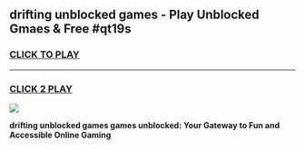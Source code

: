 
## drifting unblocked games - Play Unblocked Gmaes & Free #qt19s
<h3>
<a href="https://premium.freeplayer.one?title=drifting_unblocked_games&ref=03M">CLICK TO PLAY</a></h3>
<hr>

<h3>
<a href="https://premium.freeplayer.one?title=drifting_unblocked_games&ref=03M">CLICK 2 PLAY</a>
  
</h3>

<a href="https://premium.freeplayer.one?title=drifting_unblocked_games&ref=03M"><img src="https://clearcache.store/games.png"></a>


**drifting unblocked games games unblocked: Your Gateway to Fun and Accessible Online Gaming**
